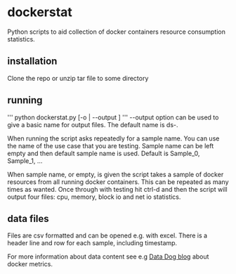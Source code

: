 # dockerstat
Python scripts to aid collection of docker containers resource consumption statistics.
## installation
Clone the repo or unzip tar file to some directory
## running
'''
python dockerstat.py [-o | --output <output file name>]
'''
--output option can be used to give a basic name for output files. The default name is ds-<date>.

When running the script asks repeatedly for a sample name. You can use the name of the use case that you are testing.
Sample name can be left empty and then default sample name is used.
Default is Sample_0, Sample_1, ...

When sample name, or empty, is given the script takes a sample of docker resources from all running docker containers.
This can be repeated as many times as wanted.
Once through with testing hit ctrl-d and then the script will output four files: cpu, memory, block io and net io statistics.  
## data files
Files are csv formatted and can be opened e.g. with excel.
There is a header line and row for each sample, including timestamp.

For more information about data content see e.g [Data Dog blog](https://www.datadoghq.com/blog/how-to-collect-docker-metrics/) about docker metrics.
